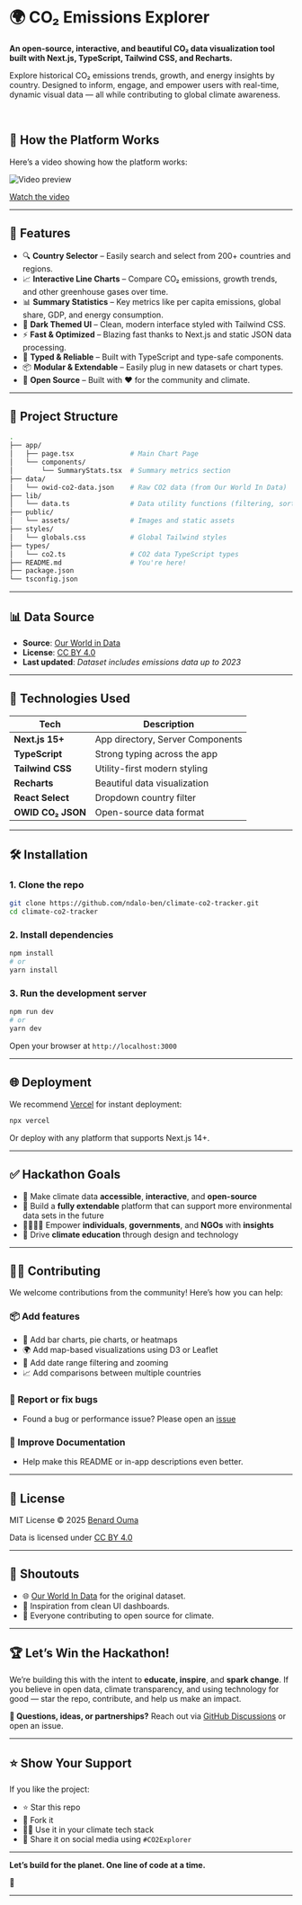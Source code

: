 # 🌍 CO₂ Emissions Explorer

**An open-source, interactive, and beautiful CO₂ data visualization tool built with Next.js, TypeScript, Tailwind CSS, and Recharts.**

Explore historical CO₂ emissions trends, growth, and energy insights by country. Designed to inform, engage, and empower users with real-time, dynamic visual data — all while contributing to global climate awareness.

<br/>

## 🎥 How the Platform Works

Here’s a video showing how the platform works:

![Video preview](https://climate-co2-tracker.vercel.app/video-preview.png)  <!-- Replace with actual screenshot or GIF -->

[Watch the video](https://climate-co2-tracker.vercel.app/videos/how-it-works.gif)


---

## 🚀 Features

- 🔍 **Country Selector** – Easily search and select from 200+ countries and regions.
- 📈 **Interactive Line Charts** – Compare CO₂ emissions, growth trends, and other greenhouse gases over time.
- 📊 **Summary Statistics** – Key metrics like per capita emissions, global share, GDP, and energy consumption.
- 🎨 **Dark Themed UI** – Clean, modern interface styled with Tailwind CSS.
- ⚡ **Fast & Optimized** – Blazing fast thanks to Next.js and static JSON data processing.
- 🧠 **Typed & Reliable** – Built with TypeScript and type-safe components.
- 📦 **Modular & Extendable** – Easily plug in new datasets or chart types.
- 👐 **Open Source** – Built with ❤️ for the community and climate.

---

## 📁 Project Structure

```bash
.
├── app/
│   ├── page.tsx              # Main Chart Page
│   └── components/
│       └── SummaryStats.tsx  # Summary metrics section
├── data/
│   └── owid-co2-data.json    # Raw CO2 data (from Our World In Data)
├── lib/
│   └── data.ts               # Data utility functions (filtering, sorting, etc.)
├── public/
│   └── assets/               # Images and static assets
├── styles/
│   └── globals.css           # Global Tailwind styles
├── types/
│   └── co2.ts                # CO2 data TypeScript types
├── README.md                 # You're here!
├── package.json
└── tsconfig.json
```

---

## 📊 Data Source

- **Source**: [Our World in Data](https://github.com/owid/co2-data)
- **License**: [CC BY 4.0](https://creativecommons.org/licenses/by/4.0/)
- **Last updated**: *Dataset includes emissions data up to 2023*

---

## 🧠 Technologies Used

| Tech         | Description                         |
|--------------|-------------------------------------|
| **Next.js 15+** | App directory, Server Components |
| **TypeScript** | Strong typing across the app      |
| **Tailwind CSS** | Utility-first modern styling    |
| **Recharts** | Beautiful data visualization       |
| **React Select** | Dropdown country filter         |
| **OWID CO₂ JSON** | Open-source data format        |

---

## 🛠️ Installation

### 1. Clone the repo

```bash
git clone https://github.com/ndalo-ben/climate-co2-tracker.git
cd climate-co2-tracker
```

### 2. Install dependencies

```bash
npm install
# or
yarn install
```

### 3. Run the development server

```bash
npm run dev
# or
yarn dev
```

Open your browser at `http://localhost:3000`

---

## 🌐 Deployment

We recommend [Vercel](https://vercel.com/) for instant deployment:

```bash
npx vercel
```

Or deploy with any platform that supports Next.js 14+.

---

## ✅ Hackathon Goals

- 📡 Make climate data **accessible**, **interactive**, and **open-source**
- 🧩 Build a **fully extendable** platform that can support more environmental data sets in the future
- 👨‍👩‍👧‍👦 Empower **individuals**, **governments**, and **NGOs** with **insights**
- 💚 Drive **climate education** through design and technology

---

## 🙋‍♀️ Contributing

We welcome contributions from the community! Here’s how you can help:

### 📦 Add features

- 🌟 Add bar charts, pie charts, or heatmaps
- 🌍 Add map-based visualizations using D3 or Leaflet
- 📅 Add date range filtering and zooming
- 📈 Add comparisons between multiple countries

### 🐛 Report or fix bugs

- Found a bug or performance issue? Please open an [issue](https://github.com/ndalo-ben/climate-co2-tracker/issues)

### 📘 Improve Documentation

- Help make this README or in-app descriptions even better.

---

## 🔐 License

MIT License © 2025 [Benard Ouma](https://github.com/ndalo-ben)

Data is licensed under [CC BY 4.0](https://creativecommons.org/licenses/by/4.0/)

---

## 📣 Shoutouts

- 🌐 [Our World In Data](https://ourworldindata.org/co2-emissions) for the original dataset.
- 🎨 Inspiration from clean UI dashboards.
- 🤝 Everyone contributing to open source for climate.

---

## 🏆 Let’s Win the Hackathon!

We’re building this with the intent to **educate, inspire**, and **spark change**. If you believe in open data, climate transparency, and using technology for good — star the repo, contribute, and help us make an impact.

**💬 Questions, ideas, or partnerships?** Reach out via [GitHub Discussions](https://github.com/ndalo-ben/climate-co2-tracker/discussions) or open an issue.

---

## ⭐️ Show Your Support

If you like the project:

- ⭐️ Star this repo
- 🍴 Fork it
- 🧑‍💻 Use it in your climate tech stack
- 💬 Share it on social media using `#CO2Explorer`

---

**Let’s build for the planet. One line of code at a time.**

🌿

---
